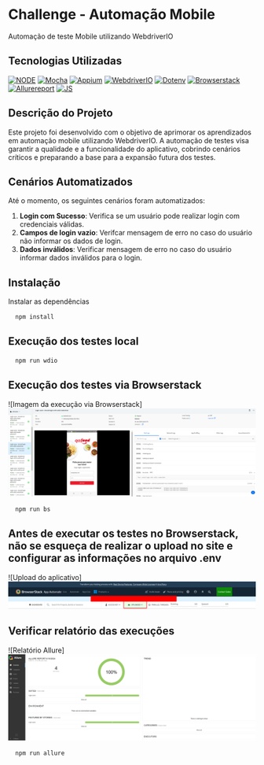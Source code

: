 # Challenge - Automação Mobile

Automação de teste Mobile utilizando WebdriverIO

## Tecnologias Utilizadas

[![NODE](https://img.shields.io/badge/License-node-green.svg)](https://nodejs.org/en)
[![Mocha](https://img.shields.io/badge/license-mocha-red.svg)](https://mochajs.org/)
[![Appium](https://img.shields.io/badge/license-appium-red.svg)](https://appium.io/docs/en/latest/)
[![WebdriverIO](https://img.shields.io/badge/license-webdriverio-red.svg)](https://webdriver.io/)
[![Dotenv](https://img.shields.io/badge/license-dotenv-blue.svg)](https://www.npmjs.com/package/dotenv)
[![Browserstack](https://img.shields.io/badge/license-browserstack-orange.svg)](https://www.browserstack.com/)
[![Allurereport](https://img.shields.io/badge/license-allurereport-green.svg)](https://allurereport.org/)
[![JS](https://img.shields.io/badge/license-javascript-blue.svg)](https://developer.mozilla.org/en-US/docs/Web/JavaScript)

## Descrição do Projeto

Este projeto foi desenvolvido com o objetivo de aprimorar os aprendizados em automação mobile utilizando WebdriverIO. A automação de testes visa garantir a qualidade e a funcionalidade do aplicativo, cobrindo cenários críticos e preparando a base para a expansão futura dos testes.

## Cenários Automatizados

Até o momento, os seguintes cenários foram automatizados:

1. **Login com Sucesso**: Verifica se um usuário pode realizar login com credenciais válidas.
2. **Campos de login vazio**: Verifcar mensagem de erro no caso do usuário não informar os dados de login.
3. **Dados inválidos**: Verificar mensagem de erro no caso do usuário informar dados inválidos para o login.


## Instalação

Instalar as dependências

```bash
  npm install
```

## Execução dos testes local

```bash
  npm run wdio
```

## Execução dos testes via Browserstack

![Imagem da execução via Browserstack]<img src="./img/img_browserstack.png">


```bash
  npm run bs
```

## Antes de executar os testes no Browserstack, não se esqueça de realizar o upload no site e configurar as informações no arquivo .env

![Upload do aplicativo]<img src="./img/img_configuracao_browserstack.png">


## Verificar relatório das execuções

![Relatório Allure]<img src="./img/img_allure.png">


```bash
  npm run allure
```